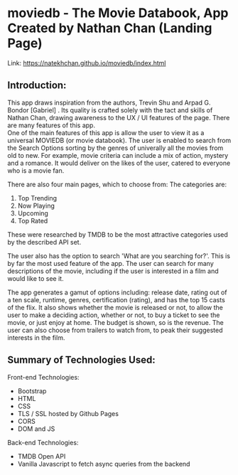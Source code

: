 # moviedb - The Movie Databook, App Created by Nathan Chan (Landing Page)

Link: https://natekhchan.github.io/moviedb/index.html

## Introduction:
This app draws inspiration from the authors, Trevin Shu and Arpad G. Bondor [Gabriel] .  Its quality is crafted solely with the tact and skills of Nathan Chan, drawing awareness to the UX / UI features of the page.  There are many features of this app.  
One of the main features of this app is allow the user to view it as a universal MOVIEDB (or movie databook).  The user is enabled to search from the Search Options sorting by the genres of univerally all the movies from old to new.  For example, movie criteria can include a mix of action, mystery and a romance.  It would deliver on the likes of the user, catered to everyone who is a movie fan.  

There are also four main pages, which to choose from: 
The categories are:
1)  Top Trending
2)  Now Playing
3)  Upcoming
4)  Top Rated

These were researched by TMDB to be the most attractive categories used by the described API set.  

The user also has the option to search 'What are you searching for?'.  This is by far the most used feature of the app.  The user can search for many descriptions of the movie, including if the user is interested in a film and would like to see it.

The app generates a gamut of options including: release date, rating out of a ten scale, runtime, genres, certification (rating), and has the top 15 casts of the flix.  It also shows whether the movie is released or not, to allow the user to make a deciding action, whether or not, to buy a ticket to see the movie, or just enjoy at home.  The budget is shown, so is the revenue.  The user can also choose from trailers to watch from, to peak their suggested interests in the film.

## Summary of Technologies Used:

Front-end Technologies:
- Bootstrap
- HTML
- CSS
- TLS / SSL hosted by Github Pages
- CORS
- DOM and JS

Back-end Technologies:
- TMDB Open API
- Vanilla Javascript to fetch async queries from the backend



